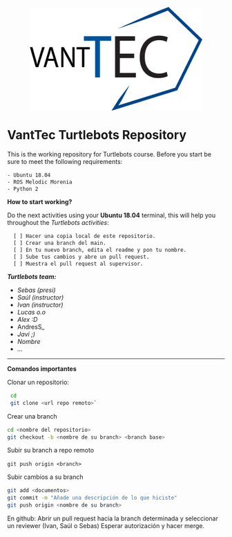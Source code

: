 <p align="center">
  <img src="https://github.com/vanttec/turtlebots/blob/main/src/images/LogoAzul_Negro.png" width="400" height="240" align="center"/>
</p>

# VantTec Turtlebots Repository


This is the working repository for Turtlebots course. Before you start be sure to meet the following requirements: 

```Shell
- Ubuntu 18.04
- ROS Melodic Morenia
- Python 2
```


**How to start working?**

Do the next activities using your **Ubuntu 18.04** terminal, this will help you throughout the *Turtlebots activities*:

``` 
  [ ] Hacer una copia local de este repositorio.
  [ ] Crear una branch del main.
  [ ] En tu nuevo branch, edita el readme y pon tu nombre.
  [ ] Sube tus cambios y abre un pull request.
  [ ] Muestra el pull request al supervisor.
```

***Turtlebots team:***
- _Sebas (presi)_
- _Saúl (instructor)_
- _Ivan (instructor)_
- _Lucas o.o_
- _Alex :D_
- AndresS_
- _Javi ;)_  
- _Nombre_
- _..._

----------------

**Comandos importantes**

Clonar un repositorio: 

 ```bash
  cd
  git clone <url repo remoto>`
 ```
  
Crear una branch  
  ```bash
  cd <nombre del repositorio>
  git checkout -b <nombre de su branch> <branch base>
  ```
  
Subir su branch a repo remoto

  `git push origin <branch>`
 

Subir cambios a su branch
  ```bash
  git add <documentos>
  git commit -m "Añade una descripción de lo que hiciste"
  git push origin <nombre de su branch>
  ```
  
En github:
  Abrir un pull request hacia la branch determinada y seleccionar un reviewer (Ivan, Saúl o Sebas)
  Esperar autorización y hacer merge.
  
